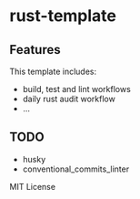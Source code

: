 # rust-template

## Features

This template includes:

* build, test and lint workflows
* daily rust audit workflow
* ...

## TODO

* husky
* conventional_commits_linter

MIT License

